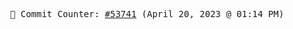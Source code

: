 <p align="center">
    <samp>
        📮 Commit Counter: <a href="https://github.com/Javascript-void0/Javascript-void0/commits/main">#53741</a> (April 20, 2023 @ 01:14 PM)
    </samp>
</p>